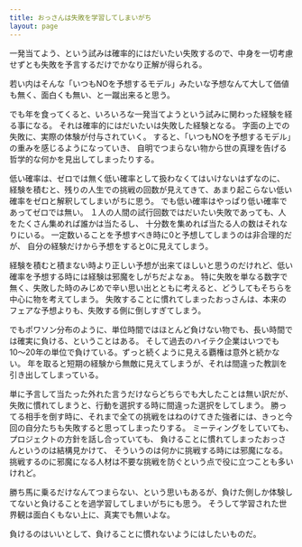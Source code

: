 ```yaml
---
title: おっさんは失敗を学習してしまいがち
layout: page
---
```

一発当てよう、という試みは確率的にはだいたい失敗するので、中身を一切考慮せずとも失敗を予言するだけでかなり正解が得られる。

若い内はそんな「いつもNOを予想するモデル」みたいな予想なんて大して価値も無く、面白くも無い、と一蹴出来ると思う。

でも年を食ってくると、いろいろな一発当てようという試みに関わった経験を経る事になる。
それは確率的にはだいたいは失敗した経験となる。
字面の上での失敗に、実際の体験が付与されていく。
すると、「いつもNOを予想するモデル」の重みを感じるようになっていき、
自明でつまらない物から世の真理を告げる哲学的な何かを見出してしまったりする。

低い確率は、ゼロでは無く低い確率として扱わなくてはいけないはずなのに、
経験を積むと、残りの人生での挑戦の回数が見えてきて、あまり起こらない低い確率をゼロと解釈してしまいがちに思う。
でも低い確率はやっぱり低い確率であってゼロでは無い。
１人の人間の試行回数ではだいたい失敗であっても、人をたくさん集めれば誰かは当たるし、
十分数を集めれば当たる人の数はそれなりにいる。
一定数いることを予想すべき時に0と予想してしまうのは非合理的だが、
自分の経験だけから予想をすると0に見えてしまう。

経験を積むと積まない時より正しい予想が出来てほしいと思うのだけれど、低い確率を予想する時には経験は邪魔をしがちだよなぁ。
特に失敗を単なる数字で無く、失敗した時のみじめで辛い思い出とともに考えると、どうしてもそちらを中心に物を考えてしまう。
失敗することに慣れてしまったおっさんは、本来のフェアな予想よりも、失敗する側に倒しすぎてしまう。

でもポワソン分布のように、単位時間ではほとんど負けない物でも、長い時間では確実に負ける、ということはある。
そして過去のハイテク企業はいつでも10〜20年の単位で負けている。ずっと続くように見える覇権は意外と続かない。
年を取ると短期の経験から無敵に見えてしまうが、それは間違った教訓を引き出してしまっている。

単に予言して当たった外れた言うだけならどちらでも大したことは無い訳だが、
失敗に慣れてしまうと、行動を選択する時に間違った選択をしてしまう。
勝ってる相手を倒す時に、それまで全ての挑戦をはねのけてきた強者には、きっと今回の自分たちも失敗すると思ってしまったりする。
ミーティングをしていても、プロジェクトの方針を話し合っていても、
負けることに慣れてしまったおっさんというのは結構見かけて、
そういうのは何かに挑戦する時には邪魔になる。
挑戦するのに邪魔になる人材は不要な挑戦を防ぐという点で役に立つことも多いけれど。

勝ち馬に乗るだけなんてつまらない、という思いもあるが、負けた側しか体験してないと負けることを過学習してしまいがちにも思う。
そうして学習された世界観は面白くもない上に、真実でも無いよな。

負けるのはいいとして、負けることに慣れないようにはしたいものだ。